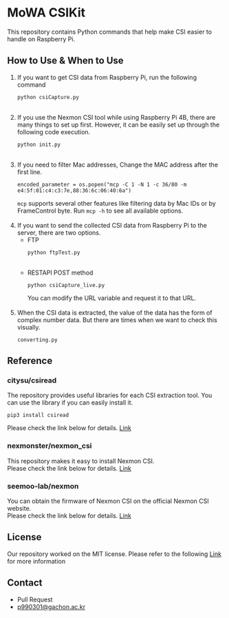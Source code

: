 # MoWA CSIKit
This repository contains Python commands that help make CSI easier to handle on Raspberry Pi.

## How to Use & When to Use
1. If you want to get CSI data from Raspberry Pi, run the following command
    <pre><code>python csiCapture.py</code></pre>
    <br>
2. If you use the Nexmon CSI tool while using Raspberry Pi 4B, there are many things to set up first. However, it can be easily set up through the following code execution.   
    <pre><code>python init.py</code></pre>
    <br>
3. If you need to filter Mac addresses, Change the MAC address after the first line.   
    <pre><code>encoded_parameter = os.popen("mcp -C 1 -N 1 -c 36/80 -m e4:5f:01:c4:c3:7e,88:36:6c:06:40:6a")</code></pre>
    `mcp` supports several other features like filtering data by Mac IDs or by FrameControl byte. 
   Run `mcp -h` to see all available options.        
    <br>
4. If you want to send the collected CSI data from Raspberry Pi to the server, there are two options.    
   - FTP
        <pre><code>python ftpTest.py</code></pre>
        <br>
   - RESTAPI POST method
        <pre><code>python csiCapture_live.py</code></pre>
        You can modify the URL variable and request it to that URL.    
   <br>
5. When the CSI data is extracted, the value of the data has the form of complex number data. But there are times when we want to check this visually.
    <pre><code>converting.py</code></pre>


## Reference
### citysu/csiread
The repository provides useful libraries for each CSI extraction tool.
You can use the library if you can easily install it.
<pre><code>pip3 install csiread</code></pre>
Please check the link below for details. 
[Link](https://github.com/citysu/csiread)

### nexmonster/nexmon_csi
This repository makes it easy to install Nexmon CSI.    
Please check the link below for details. 
[Link](https://github.com/nexmonster/nexmon_csi)

### seemoo-lab/nexmon
You can obtain the firmware of Nexmon CSI on the official Nexmon CSI website.    
Please check the link below for details. 
[Link](https://github.com/seemoo-lab/nexmon)

## License
Our repository worked on the MIT license.
Please refer to the following [Link](https://github.com/pjs990301/MoWA_CSIKit/blob/main/LICENSE) for more information

## Contact
- Pull Request
- p990301@gachon.ac.kr